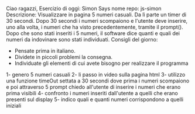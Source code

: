 Ciao ragazzi,
Esercizio di oggi: Simon Says
nome repo: js-simon
Descrizione:
Visualizzare in pagina 5 numeri casuali. Da lì parte un timer di 30 secondi.
Dopo 30 secondi i numeri scompaiono e l'utente deve inserire, uno alla volta, i numeri che ha visto precedentemente, tramite il prompt().
Dopo che sono stati inseriti i 5 numeri, il software dice quanti e quali dei numeri da indovinare sono stati individuati.
Consigli del giorno:
* Pensate prima in italiano.
* Dividete in piccoli problemi la consegna.
* Individuate gli elementi di cui avete bisogno per realizzare il programma

<!-- SCALETTA  -->
1- genero 5 numeri casuali 
2- li passo in video sulla pagina html
3- utilizzo una funzione timeOut settata a 30 secondi dove prima i numeri scompaiono e poi attraverso 5 prompt chiedo all'utente di inserire i numeri che erano prima visibili 
4- confronto i numeri inseriti dall'utente a quelli che erano presenti sul display 
5- indico quali e quanti numeri corrispondono a quelli iniziali 












